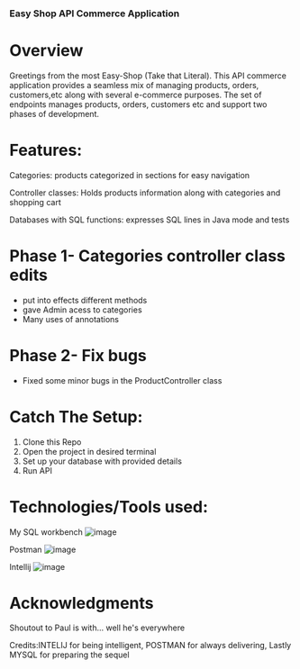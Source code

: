 ### Easy Shop API Commerce Application

# Overview
Greetings from the most Easy-Shop (Take that Literal). This API commerce application provides a seamless mix of managing products, orders, customers,etc along with several e-commerce purposes. 
The set of endpoints manages products, orders, customers etc and support two phases of development.

# Features:
Categories: products categorized in sections for easy navigation

Controller classes: Holds products information along with categories and shopping cart

Databases with SQL functions: expresses SQL lines in Java mode and tests

# Phase 1- Categories controller class edits
- put into effects different methods
- gave Admin acess to categories
- Many uses of annotations

# Phase 2- Fix bugs
- Fixed some minor bugs in the ProductController class


# Catch The Setup:
1. Clone this Repo
2. Open the project in desired terminal
3. Set up your database with provided details
4. Run API

# Technologies/Tools used:
My SQL workbench
![image](https://github.com/Lizata/EasyShop/assets/147072859/20adf3eb-3402-45c8-bf96-c9ec51a2b1e3)

Postman
![image](https://github.com/Lizata/EasyShop/assets/147072859/d86b22c7-d9ee-404c-9c68-1288d9bda7f6)

Intellij
![image](https://github.com/Lizata/EasyShop/assets/147072859/b4dca363-01d7-4493-b0ae-fe2967f9298d)

# Acknowledgments
Shoutout to Paul is with... well he's everywhere

Credits:INTELIJ for being intelligent, POSTMAN for always delivering, Lastly MYSQL for preparing the sequel

